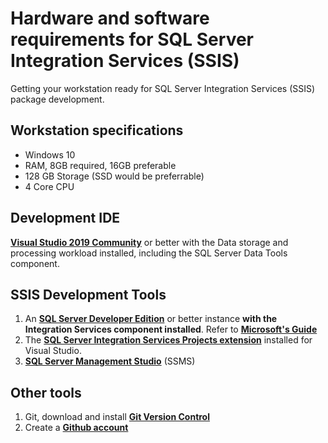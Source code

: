 # Hardware and software requirements for SQL Server Integration Services (SSIS) 
Getting your workstation ready for SQL Server Integration Services (SSIS) package development. 

## Workstation specifications 
- Windows 10 
- RAM, 8GB required, 16GB preferable 
- 128 GB Storage (SSD would be preferrable) 
- 4 Core CPU 

## Development IDE 

**[Visual Studio 2019 Community](https://visualstudio.microsoft.com/downloads/)**  or better with the Data storage and processing workload installed, including the SQL Server Data Tools component. 

## SSIS Development Tools 
1. An **[SQL Server Developer Edition](https://www.microsoft.com/en-us/sql-server/sql-server-downloads)**  or better instance **with the Integration Services component installed**. Refer to **[Microsoft's Guide](https://learn.microsoft.com/en-us/sql/integration-services/install-windows/install-integration-services?view=sql-server-ver16)**
2. The **[SQL Server Integration Services Projects extension](https://marketplace.visualstudio.com/items?itemName=SSIS.SqlServerIntegrationServicesProjects)** installed for Visual Studio. 
3. **[SQL Server Management Studio](https://docs.microsoft.com/en-us/sql/ssms/download-sql-server-management-studio-ssms?view=sql-server-ver15)** (SSMS) 

## Other tools 
1. Git, download and install **[Git Version Control](https://git-scm.com/downloads)**
2. Create a **[Github account](https://github.com/join)**
